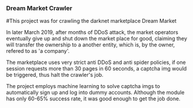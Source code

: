 ### Dream Market Crawler

#This project was for crawling the darknet marketplace Dream Market

In later March 2019, after months of DDoS attack, the market operators eventually give up and shut down the market place for good, claiming they will transfer the ownership to a another entity, which is, by the owner, refered to as 'a company'.

The marketplace uses very strict anti DDoS and anti spider policies, if one session requests more than 30 pages in 60 seconds, a captcha img would be triggered, thus halt the crawler's job.

The project employs machine learning to solve captcha imgs to automatically sign up and log into dummy accounts. Although the module has only 60-65% success rate, it was good enough to get the job done.


